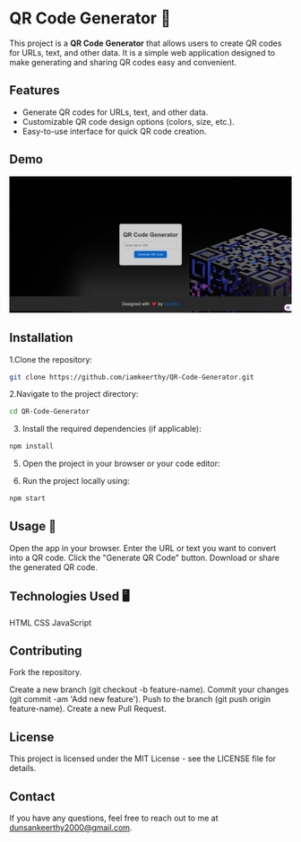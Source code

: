 # QR Code Generator 💼

This project is a **QR Code Generator** that allows users to create QR codes for URLs, text, and other data. It is a simple web application designed to make generating and sharing QR codes easy and convenient.

## Features
- Generate QR codes for URLs, text, and other data.
- Customizable QR code design options (colors, size, etc.).
- Easy-to-use interface for quick QR code creation.

## Demo

![QR- code generater Screenshot](https://github.com/iamkeerthy/QR-Code-Generator/blob/main/images/QR-code.jpg)


## Installation

1.Clone the repository:
   ```bash
   git clone https://github.com/iamkeerthy/QR-Code-Generator.git
   ```
2.Navigate to the project directory:
```bash
cd QR-Code-Generator
```
3. Install the required dependencies (if applicable):
```bash
npm install
```
5. Open the project in your browser or your code editor:

6. Run the project locally using:
```bash
npm start

```

## Usage 🎯
Open the app in your browser.
Enter the URL or text you want to convert into a QR code.
Click the "Generate QR Code" button.
Download or share the generated QR code.



## Technologies Used 🖥️
HTML
CSS
JavaScript



## Contributing
Fork the repository.

Create a new branch (git checkout -b feature-name).
Commit your changes (git commit -am 'Add new feature').
Push to the branch (git push origin feature-name).
Create a new Pull Request.



## License
This project is licensed under the MIT License - see the LICENSE file for details.

## Contact
If you have any questions, feel free to reach out to me at dunsankeerthy2000@gmail.com.




